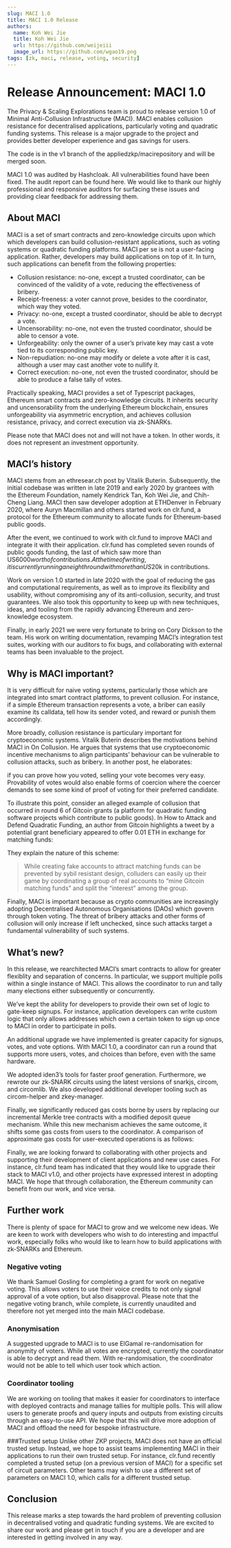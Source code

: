 ```yaml
---
slug: MACI 1.0
title: MACI 1.0 Release
authors:
  name: Koh Wei Jie
  title: Koh Wei Jie
  url: https://github.com/weijeiii
  image_url: https://github.com/wgao19.png
tags: [zk, maci, release, voting, security]
---
```


# Release Announcement: MACI 1.0

The Privacy & Scaling Explorations team is proud to release version 1.0 of Minimal Anti-Collusion Infrastructure (MACI). MACI enables collusion resistance for decentralised applications, particularly voting and quadratic funding systems. This release is a major upgrade to the project and provides better developer experience and gas savings for users.

The code is in the v1 branch of the appliedzkp/macirepository and will be merged soon.

MACI 1.0 was audited by Hashcloak. All vulnerabilities found have been fixed. The audit report can be found here. We would like to thank our highly professional and responsive auditors for surfacing these issues and providing clear feedback for addressing them.

## About MACI
MACI is a set of smart contracts and zero-knowledge circuits upon which which developers can build collusion-resistant applications, such as voting systems or quadratic funding platforms. MACI per se is not a user-facing application. Rather, developers may build applications on top of it. In turn, such applications can benefit from the following properties:

- Collusion resistance: no-one, except a trusted coordinator, can be convinced of the validity of a vote, reducing the effectiveness of bribery.
- Receipt-freeness: a voter cannot prove, besides to the coordinator, which way they voted.
- Privacy: no-one, except a trusted coordinator, should be able to decrypt a vote.
- Uncensorability: no-one, not even the trusted coordinator, should be able to censor a vote.
- Unforgeability: only the owner of a user’s private key may cast a vote tied to its corresponding public key.
- Non-repudiation: no-one may modify or delete a vote after it is cast, although a user may cast another vote to nullify it.
- Correct execution: no-one, not even the trusted coordinator, should be able to produce a false tally of votes.


Practically speaking, MACI provides a set of Typescript packages, Ethereum smart contracts and zero-knowledge circuits. It inherits security and uncensorability from the underlying Ethereum blockchain, ensures unforgeability via asymmetric encryption, and achieves collusion resistance, privacy, and correct execution via zk-SNARKs.

Please note that MACI does not and will not have a token. In other words, it does not represent an investment opportunity.

## MACI’s history

MACI stems from an ethresear.ch post by Vitalik Buterin. Subsequently, the initial codebase was written in late 2019 and early 2020 by grantees with the Ethereum Foundation, namely Kendrick Tan, Koh Wei Jie, and Chih-Cheng Liang. MACI then saw developer adoption at ETHDenver in February 2020, where Auryn Macmillan and others started work on clr.fund, a protocol for the Ethereum community to allocate funds for Ethereum-based public goods.

After the event, we continued to work with clr.fund to improve MACI and integrate it with their application. clr.fund has completed seven rounds of public goods funding, the last of which saw more than US$6000 worth of contributions. At the time of writing, it is currently running an eighth round with more than US$20k in contributions.

Work on version 1.0 started in late 2020 with the goal of reducing the gas and computational requirements, as well as to improve its flexibility and usability, without compromising any of its anti-collusion, security, and trust guarantees. We also took this opportunity to keep up with new techniques, ideas, and tooling from the rapidly advancing Ethereum and zero-knowledge ecosystem.

Finally, in early 2021 we were very fortunate to bring on Cory Dickson to the team. His work on writing documentation, revamping MACI’s integration test suites, working with our auditors to fix bugs, and collaborating with external teams has been invaluable to the project.

## Why is MACI important?
It is very difficult for naive voting systems, particularly those which are integrated into smart contract platforms, to prevent collusion. For instance, if a simple Ethereum transaction represents a vote, a briber can easily examine its calldata, tell how its sender voted, and reward or punish them accordingly.

More broadly, collusion resistance is particulary important for cryptoeconomic systems. Vitalik Buterin describes the motivations behind MACI in On Collusion. He argues that systems that use cryptoeconomic incentive mechanisms to align participants’ behaviour can be vulnerable to collusion attacks, such as bribery. In another post, he elaborates:

if you can prove how you voted, selling your vote becomes very easy. Provability of votes would also enable forms of coercion where the coercer demands to see some kind of proof of voting for their preferred candidate.

To illustrate this point, consider an alleged example of collusion that occurred in round 6 of Gitcoin grants (a platform for quadratic funding software projects which contribute to public goods). In How to Attack and Defend Quadratic Funding, an author from Gitcoin highlights a tweet by a potential grant beneficiary appeared to offer 0.01 ETH in exchange for matching funds:


They explain the nature of this scheme:

> While creating fake accounts to attract matching funds can be prevented by sybil resistant design, colluders can easily up their game by coordinating a group of real accounts to “mine Gitcoin matching funds” and split the “interest” among the group.

Finally, MACI is important because as crypto communities are increasingly adopting Decentralised Autonomous Organisations (DAOs) which govern through token voting. The threat of bribery attacks and other forms of collusion will only increase if left unchecked, since such attacks target a fundamental vulnerability of such systems.

## What’s new?

In this release, we rearchitected MACI’s smart contracts to allow for greater flexiblity and separation of concerns. In particular, we support multiple polls within a single instance of MACI. This allows the coordinator to run and tally many elections either subsequently or concurrently.

We’ve kept the ability for developers to provide their own set of logic to gate-keep signups. For instance, application developers can write custom logic that only allows addresses which own a certain token to sign up once to MACI in order to participate in polls.

An additional upgrade we have implemented is greater capacity for signups, votes, and vote options. With MACI 1.0, a coordinator can run a round that supports more users, votes, and choices than before, even with the same hardware.

We adopted iden3’s tools for faster proof generation. Furthermore, we rewrote our zk-SNARK circuits using the latest versions of snarkjs, circom, and circomlib. We also developed additional developer tooling such as circom-helper and zkey-manager.

Finally, we significantly reduced gas costs borne by users by replacing our incremental Merkle tree contracts with a modified deposit queue mechanism. While this new mechanism achieves the same outcome, it shifts some gas costs from users to the coordinator. A comparison of approximate gas costs for user-executed operations is as follows:

Finally, we are looking forward to collaborating with other projects and supporting their development of client applications and new use cases. For instance, clr.fund team has indicated that they would like to upgrade their stack to MACI v1.0, and other projects have expressed interest in adopting MACI. We hope that through collaboration, the Ethereum community can benefit from our work, and vice versa.

## Further work
There is plenty of space for MACI to grow and we welcome new ideas. We are keen to work with developers who wish to do interesting and impactful work, especially folks who would like to learn how to build applications with zk-SNARKs and Ethereum.

### Negative voting

We thank Samuel Gosling for completing a grant for work on negative voting. This allows voters to use their voice credits to not only signal approval of a vote option, but also disapproval. Please note that the negative voting branch, while complete, is currently unaudited and therefore not yet merged into the main MACI codebase.

### Anonymisation
A suggested upgrade to MACI is to use ElGamal re-randomisation for anonymity of voters. While all votes are encrypted, currently the coordinator is able to decrypt and read them. With re-randomisation, the coordinator would not be able to tell which user took which action.

### Coordinator tooling
We are working on tooling that makes it easier for coordinators to interface with deployed contracts and manage tallies for multiple polls. This will allow users to generate proofs and query inputs and outputs from existing circuits through an easy-to-use API. We hope that this will drive more adoption of MACI and offload the need for bespoke infrastructure.

###Trusted setup
Unlike other ZKP projects, MACI does not have an official trusted setup. Instead, we hope to assist teams implementing MACI in their applications to run their own trusted setup. For instance, clr.fund recently completed a trusted setup (on a previous version of MACI) for a specific set of circuit parameters. Other teams may wish to use a different set of parameters on MACI 1.0, which calls for a different trusted setup.

## Conclusion
This release marks a step towards the hard problem of preventing collusion in decentralised voting and quadratic funding systems. We are excited to share our work and please get in touch if you are a developer and are interested in getting involved in any way.